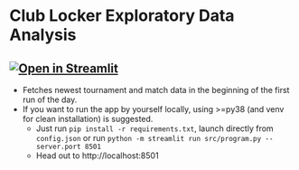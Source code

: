 # Club Locker Exploratory Data Analysis
## [![Open in Streamlit](https://static.streamlit.io/badges/streamlit_badge_black_white.svg)](https://ilmarivikstrom-clublocker-srcapp-8snuhh.streamlit.app/)

- Fetches newest tournament and match data in the beginning of the first run of the day.
- If you want to run the app by yourself locally, using >=py38 (and venv for clean installation) is suggested.
  - Just run `pip install -r requirements.txt`, launch directly from `config.json` or run `python -m streamlit run src/program.py --server.port 8501`
  - Head out to http://localhost:8501
